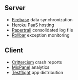 ## Server
- [Firebase](https://sevensitters.firebaseio.com/) data synchronization
- [Heroku](https://dashboard.heroku.com/apps/sevensitters-api/resources) PaaS hosting
- [Papertrail](https://papertrailapp.com/systems/sevensitters-api/dashboard) consolidated log file
- [Rollbar](https://rollbar.com/project/5918/) exception monitoring

## Client
* [Crittercism](https://app.crittercism.com/developers) crash reports
* [MixPanel](https://mixpanel.com/report/316033/events/#events) analytics
* [Testflight](https://www.testflightapp.com/dashboard/) app distribution
